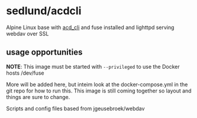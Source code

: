 # sedlund/acdcli

Alpine Linux base with [acd_cli](https://github.com/yadayada/acd_cli) and fuse installed and lighttpd serving webdav over SSL

## usage opportunities

**NOTE**: This image must be started with `--privileged` to use the Docker hosts /dev/fuse

More will be added here, but inteim look at the docker-compose.yml in the git repo for how to run this.  This image is still coming together so layout and things are sure to change.

Scripts and config files based from jgeusebroek/webdav
